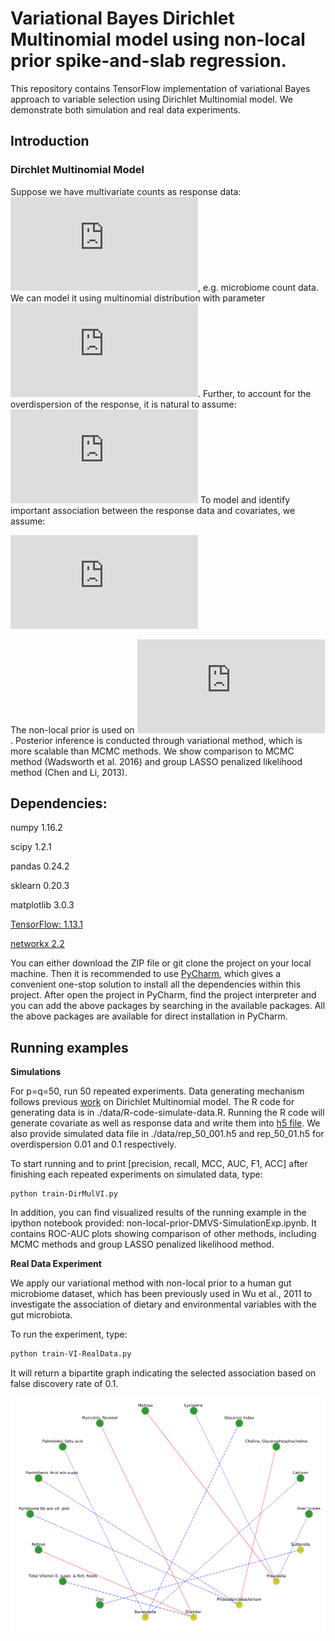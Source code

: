 # Variational Bayes  Dirichlet Multinomial model using non-local prior spike-and-slab regression.
This repository contains TensorFlow implementation of variational Bayes approach to variable selection using Dirichlet Multinomial model. We demonstrate both simulation and real data experiments. 
 

## Introduction 

### Dirchlet Multinomial Model
Suppose we have multivariate counts  as response  data: ![equation](https://latex.codecogs.com/gif.latex?%24%5Cmathbf%7By%7D_%7Bi%7D%20%3D%20%28y_%7Bi1%7D%2C%20%5Cdots%2C%20y_%7BiJ%7D%29%24), e.g. microbiome count data. We can model it using multinomial distribution with parameter  ![equation](https://latex.codecogs.com/svg.latex?%24%5Cmathbf%7B%5Cphi%7D_%7Bi%7D%20%3D%20%28%5Cphi_%7Bi1%7D%2C%20%5Cdots%2C%20%5Cphi_%7BiJ%7D%29%24). Further, to account for the overdispersion of the response,
it is natural to assume:
 ![equation](https://latex.codecogs.com/svg.latex?%24%5Cmathbf%7B%5Cphi%7D_%7Bi%7D%20%3D%20%28%5Cphi_%7Bi1%7D%2C%20%5Cdots%2C%20%5Cphi_%7BiJ%7D%29%20%5Csim%20%5Ctext%7BDirchlet%7D%28%5Cmathbf%7B%5Cxi%7D_%7Bi%7D%20%29%24)
 To model and identify important association between the response data and covariates, we assume: 
 
 ![equation](https://latex.codecogs.com/svg.latex?%5Cxi_%7Bij%7D%20%3D%20%5Calpha_j%20&plus;%20%5Csum_%7Bp%20%3D%201%7D%5EP%20%5Cbeta_%7Bpj%7D%20%5C%2C%20%5Cmathbf%7Bx%7D_%7Bip%7D)

The non-local prior is used on  ![equation](https://latex.codecogs.com/svg.latex?%5Cbeta_%7Bpj%7D). Posterior inference is conducted through variational method, which is more scalable than MCMC methods. We show comparison to MCMC method (Wadsworth et al. 2016) and group LASSO penalized likelihood method (Chen and Li, 2013).


## Dependencies:


numpy  1.16.2

scipy 1.2.1

pandas 0.24.2

sklearn 0.20.3

matplotlib 3.0.3

[TensorFlow: 1.13.1](https://www.tensorflow.org/install)

[networkx 2.2](https://networkx.github.io/documentation/stable/install.html)

You can either download the ZIP file or git clone the project on your local machine. Then it is recommended to use [PyCharm](https://www.jetbrains.com/pycharm/download/#section=mac), which gives a convenient one-stop solution to install all the 
dependencies within this project. After open the project in PyCharm, find the project interpreter and you can add the above packages by searching in the available packages. All the above packages are available for direct 
installation in PyCharm. 


## Running examples

**Simulations**

For p=q=50, run 50 repeated experiments. Data generating mechanism follows previous [work](https://github.com/duncanwadsworth/dmbvs) on Dirichlet Multinomial model. 
The R code for generating data is in ./data/R-code-simulate-data.R. Running the R code will generate covariate as well as response data and write them into [h5 file](https://en.wikipedia.org/wiki/Hierarchical_Data_Format). 
We also provide simulated data file in ./data/rep_50_001.h5 and rep_50_01.h5 for overdispersion 0.01 and 0.1 respectively. 

To start running and to print [precision, recall, MCC, AUC, F1, ACC] after finishing each repeated experiments on simulated data, type:


```
python train-DirMulVI.py 
```

In addition, you can find visualized results of the running example in the ipython notebook provided: non-local-prior-DMVS-SimulationExp.ipynb.
It contains ROC-AUC plots showing comparison of other methods, including MCMC methods and group LASSO penalized likelihood method. 

**Real Data Experiment**

We apply our variational method with non-local prior to a human gut microbiome
dataset, which has been previously used in Wu et al., 2011 to investigate the association of dietary
and environmental variables with the gut microbiota. 

To run the experiment, type:
```bash
python train-VI-RealData.py

```
It will return a bipartite graph indicating the selected association based on false discovery rate of 0.1. 

<p align="center">
<img src="results/bipartite.png" alt="drawing" width="650" >
</p>
